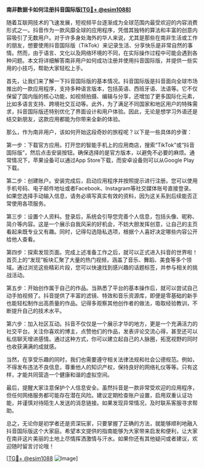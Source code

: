 **南非数据卡如何注册抖音国际版[[TG💪+ @esim1088](https://t.me/s/esim1088)]**

随着互联网技术的飞速发展，短视频平台逐渐成为全球范围内最受欢迎的内容消费形式之一。抖音作为一款风靡全球的应用程序，凭借其独特的算法和丰富的创意内容吸引了无数用户。对于许多身处海外的华人来说，尤其是那些在南非生活或工作的朋友，想要使用抖音国际版（TikTok）来记录生活、分享快乐是非常自然的事情。然而，由于语言、文化以及网络环境的不同，在实际操作过程中可能会遇到各种问题。本文将详细解答南非用户如何成功注册并使用抖音国际版，并提供一些实用的小技巧，帮助大家轻松上手。

首先，让我们来了解一下抖音国际版的基本情况。抖音国际版是抖音面向全球市场推出的一款应用程序，支持多种语言版本，包括英语、西班牙语、法语等。它不仅保留了国内版的核心功能，如视频拍摄、编辑与分享，还增加了更多国际化元素，比如多语言支持、跨境社交互动等。此外，为了满足不同国家和地区用户的特殊需求，抖音国际版还特别优化了界面设计和用户体验。因此，无论是想学习外语还是结交新朋友，这款应用都能为你带来全新的体验。

那么，作为南非用户，该如何开始这段奇妙的旅程呢？以下是一些具体的步骤：

第一步：下载官方应用。打开您的智能手机上的应用商店，搜索“TikTok”或“抖音国际版”，然后点击安装按钮。确保选择的是官方版本，以避免不必要的麻烦。通常情况下，苹果设备可以通过App Store下载，而安卓设备则可以从Google Play下载。

第二步：创建账户。安装完成后，启动应用程序并按照提示进行注册。您可以使用手机号码、电子邮件地址或者Facebook、Instagram等社交媒体账号直接登录。如果您选择手动输入信息，请务必填写真实有效的资料，因为这关系到后续能否正常使用各项服务。

第三步：设置个人资料。登录后，系统会引导您完善个人信息，包括头像、昵称、简介等内容。这是一个展示自我风采的好机会，不妨大胆发挥创意，让自己的主页看起来既专业又有趣。同时，记得勾选隐私选项，根据个人喜好决定哪些内容公开给他人查看。

第四步：探索发现页面。完成上述准备工作之后，就可以正式进入抖音的世界啦！首页上的“发现”板块汇聚了大量的热门视频，涵盖了音乐、舞蹈、美食等多个领域。通过浏览这些精彩片段，您可以快速找到感兴趣的话题标签，并参与相关的挑战活动。

第五步：开始创作属于自己的作品。当熟悉了平台的基本操作后，就可以尝试自己动手拍视频了。抖音提供了丰富的滤镜、特效和音乐资源库，即便是零基础的新手也能轻松制作出高质量的作品。记得多观察其他创作者的做法，吸取经验教训，不断提升自己的技术水平。

第六步：加入社区互动。抖音不仅仅是一个展示才华的地方，更是一个充满活力的社交平台。关注你喜欢的博主，点赞他们的作品，发表评论交流心得，甚至还可以私信聊天增进感情。通过这种方式，你可以建立起自己的人脉圈，拓宽视野的同时也收获满满的成就感。

当然，在享受乐趣的同时，我们也需要遵守相关法律法规和社会公德规范。例如，不得发布违法不良信息，尊重他人的知识产权，保持良好的网络礼仪等等。只有这样，才能共同营造一个健康和谐的虚拟空间。

最后，提醒大家注意保护个人信息安全。虽然抖音是一款非常受欢迎的应用程序，但任何网络服务都可能存在潜在风险。建议定期检查账户设置，启用双重认证功能，并谨慎对待陌生人发送的消息链接。如果发现异常情况，及时联系客服寻求帮助。

总之，无论你是初学者还是资深玩家，只要掌握了正确的方法，就能够顺利地融入抖音国际版这个大家庭。希望本文提供的指南能够为大家带来启发和便利，让大家在南非这片美丽的土地上尽情挥洒激情与汗水。如果你还有其他疑问或者建议，欢迎随时留言讨论哦！

[[TG💪+ @esim1088](https://t.me/s/esim1088) ![Image](https://i.postimg.cc/4NQfJmqS/Snipaste-2025-05-13-00-14-12.png)]